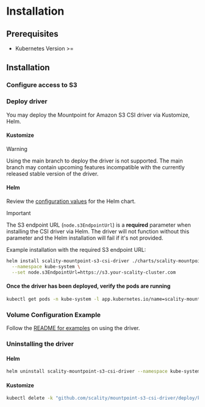 # Installation

## Prerequisites

<!-- TODO(S3CSI-17) Add minimum supported kubernetes version -->
- Kubernetes Version >=

## Installation

<!-- TODO(S3CSI-17): Update Installation guide -->

### Configure access to S3

### Deploy driver

You may deploy the Mountpoint for Amazon S3 CSI driver via Kustomize, Helm.

#### Kustomize

<!-- TODO(S3CSI-18): Support Kustomize deployment and update docs -->

> [!WARNING]
> Using the main branch to deploy the driver is not supported. The main branch may contain upcoming features
> incompatible with the currently released stable version of the driver.

#### Helm

<!-- TODO(S3CSI-17): Add helm installation steps -->

Review the [configuration values](https://github.com/scality/mountpoint-s3-csi-driver/blob/main/charts/scality-mountpoint-s3-csi-driver/values.yaml)
for the Helm chart.

> [!IMPORTANT]
> The S3 endpoint URL (`node.s3EndpointUrl`) is a **required** parameter when installing the CSI driver via Helm.
> The driver will not function without this parameter and the Helm installation will fail if it's not provided.

Example installation with the required S3 endpoint URL:

```bash
helm install scality-mountpoint-s3-csi-driver ./charts/scality-mountpoint-s3-csi-driver \
  --namespace kube-system \
  --set node.s3EndpointUrl=https://s3.your-scality-cluster.com
```

#### Once the driver has been deployed, verify the pods are running

```bash
kubectl get pods -n kube-system -l app.kubernetes.io/name=scality-mountpoint-s3-csi-driver
```

### Volume Configuration Example

Follow the [README for examples](https://github.com/scality/mountpoint-s3-csi-driver/tree/main/examples/kubernetes/static_provisioning) on using the driver.

### Uninstalling the driver

#### Helm

```bash
helm uninstall scality-mountpoint-s3-csi-driver --namespace kube-system
```

#### Kustomize

```bash
kubectl delete -k "github.com/scality/mountpoint-s3-csi-driver/deploy/kubernetes/overlays/stable/?ref=<YOUR-CSI-DRIVER-VERION-NUMBER>"
```

